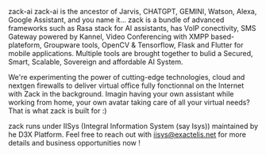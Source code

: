 zack-ai
zack-ai is the ancestor of Jarvis, CHATGPT, GEMINI, Watson, Alexa, Google Assistant, and you name it... zack is a bundle of advanced frameworks such as Rasa stack for AI assistants, has VoIP conectivity, SMS Gateway powered by Kannel, Video Conferencing with XMPP based-plateform, Groupware tools, OpenCV & Tensorflow, Flask and Flutter for mobile applications. Multiple tools are brought together to bulid a Secured, Smart, Scalable, Sovereign and affordable AI System.

We're experimenting the power of cutting-edge technologies, cloud and nextgen firewalls to deliver virtual office fully fonctionnal on the Internet with Zack in the background. Imagin having your own assistant while working from home, your own avatar taking care of all your virtual needs? That is what zack is built for :)

zack runs under IISys (Integral Information System (say Isys)) maintained by he D3X Platform. Feel free to reach out with iisys@exactelis.net for more details and business opportunities now !
